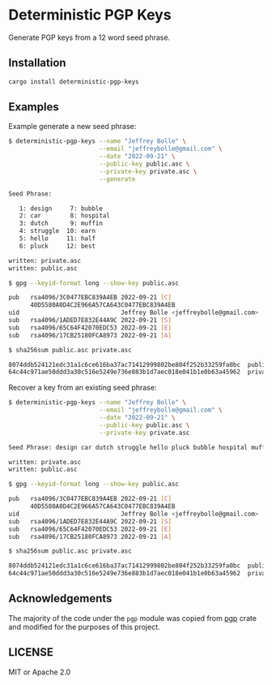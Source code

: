 # Deterministic PGP Keys
Generate PGP keys from a 12 word seed phrase.

## Installation

```bash
cargo install deterministic-pgp-keys
```

## Examples

Example generate a new seed phrase:
```bash
$ deterministic-pgp-keys --name "Jeffrey Bolle" \
                         --email "jeffreybolle@gmail.com" \
                         --date "2022-09-21" \
                         --public-key public.asc \
                         --private-key private.asc \
                         --generate

Seed Phrase:

   1: design     7: bubble
   2: car        8: hospital
   3: dutch      9: muffin
   4: struggle  10: earn
   5: hello     11: half
   6: pluck     12: best

written: private.asc
written: public.asc

$ gpg --keyid-format long --show-key public.asc

pub   rsa4096/3C0477EBC839A4EB 2022-09-21 [C]
      40D5580A0D4C2E966A57CA643C0477EBC839A4EB
uid                            Jeffrey Bolle <jeffreybolle@gmail.com>
sub   rsa4096/1ADED7E832E44A9C 2022-09-21 [S]
sub   rsa4096/65C64F42070EDC53 2022-09-21 [E]
sub   rsa4096/17CB25180FCA8973 2022-09-21 [A]

$ sha256sum public.asc private.asc

8074ddb524121edc31a1c6ce616ba37ac71412999802be804f252b33259fa0bc  public.asc
64c44c971ae50ddd3a30c516e5249e736e883b1d7aec018e041b1e0b63a45962  private.asc
```

Recover a key from an existing seed phrase:

```bash
$ deterministic-pgp-keys --name "Jeffrey Bolle" \
                         --email "jeffreybolle@gmail.com" \
                         --date "2022-09-21" \
                         --public-key public.asc \
                         --private-key private.asc

Seed Phrase: design car dutch struggle hello pluck bubble hospital muffin earn half best

written: private.asc
written: public.asc

$ gpg --keyid-format long --show-key public.asc

pub   rsa4096/3C0477EBC839A4EB 2022-09-21 [C]
      40D5580A0D4C2E966A57CA643C0477EBC839A4EB
uid                            Jeffrey Bolle <jeffreybolle@gmail.com>
sub   rsa4096/1ADED7E832E44A9C 2022-09-21 [S]
sub   rsa4096/65C64F42070EDC53 2022-09-21 [E]
sub   rsa4096/17CB25180FCA8973 2022-09-21 [A]

$ sha256sum public.asc private.asc

8074ddb524121edc31a1c6ce616ba37ac71412999802be804f252b33259fa0bc  public.asc
64c44c971ae50ddd3a30c516e5249e736e883b1d7aec018e041b1e0b63a45962  private.asc
```

## Acknowledgements

The majority of the code under the `pgp` module was copied from [pgp](https://github.com/rpgp/rpgp) crate and modified
for the purposes of this project.

## LICENSE
MIT or Apache 2.0